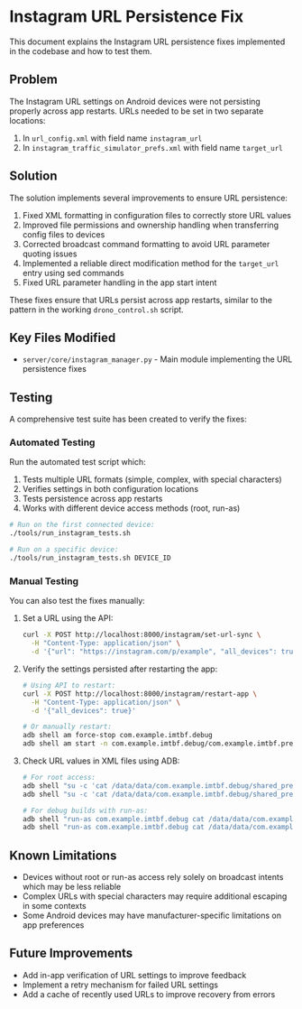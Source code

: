 # Instagram URL Persistence Fix

This document explains the Instagram URL persistence fixes implemented in the codebase and how to test them.

## Problem

The Instagram URL settings on Android devices were not persisting properly across app restarts. URLs needed to be set in two separate locations:

1. In `url_config.xml` with field name `instagram_url`
2. In `instagram_traffic_simulator_prefs.xml` with field name `target_url`

## Solution

The solution implements several improvements to ensure URL persistence:

1. Fixed XML formatting in configuration files to correctly store URL values
2. Improved file permissions and ownership handling when transferring config files to devices
3. Corrected broadcast command formatting to avoid URL parameter quoting issues
4. Implemented a reliable direct modification method for the `target_url` entry using sed commands
5. Fixed URL parameter handling in the app start intent

These fixes ensure that URLs persist across app restarts, similar to the pattern in the working `drono_control.sh` script.

## Key Files Modified

- `server/core/instagram_manager.py` - Main module implementing the URL persistence fixes

## Testing

A comprehensive test suite has been created to verify the fixes:

### Automated Testing

Run the automated test script which:
1. Tests multiple URL formats (simple, complex, with special characters)
2. Verifies settings in both configuration locations
3. Tests persistence across app restarts
4. Works with different device access methods (root, run-as)

```bash
# Run on the first connected device:
./tools/run_instagram_tests.sh

# Run on a specific device:
./tools/run_instagram_tests.sh DEVICE_ID
```

### Manual Testing

You can also test the fixes manually:

1. Set a URL using the API:
   ```bash
   curl -X POST http://localhost:8000/instagram/set-url-sync \
     -H "Content-Type: application/json" \
     -d '{"url": "https://instagram.com/p/example", "all_devices": true}'
   ```

2. Verify the settings persisted after restarting the app:
   ```bash
   # Using API to restart:
   curl -X POST http://localhost:8000/instagram/restart-app \
     -H "Content-Type: application/json" \
     -d '{"all_devices": true}'
   
   # Or manually restart:
   adb shell am force-stop com.example.imtbf.debug
   adb shell am start -n com.example.imtbf.debug/com.example.imtbf.presentation.activities.MainActivity
   ```

3. Check URL values in XML files using ADB:
   ```bash
   # For root access:
   adb shell "su -c 'cat /data/data/com.example.imtbf.debug/shared_prefs/url_config.xml'"
   adb shell "su -c 'cat /data/data/com.example.imtbf.debug/shared_prefs/instagram_traffic_simulator_prefs.xml'"
   
   # For debug builds with run-as:
   adb shell "run-as com.example.imtbf.debug cat /data/data/com.example.imtbf.debug/shared_prefs/url_config.xml"
   adb shell "run-as com.example.imtbf.debug cat /data/data/com.example.imtbf.debug/shared_prefs/instagram_traffic_simulator_prefs.xml"
   ```

## Known Limitations

- Devices without root or run-as access rely solely on broadcast intents which may be less reliable
- Complex URLs with special characters may require additional escaping in some contexts
- Some Android devices may have manufacturer-specific limitations on app preferences

## Future Improvements

- Add in-app verification of URL settings to improve feedback
- Implement a retry mechanism for failed URL settings
- Add a cache of recently used URLs to improve recovery from errors 